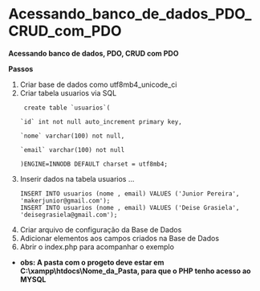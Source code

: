 # Acessando_banco_de_dados_PDO_CRUD_com_PDO
**Acessando banco de dados, PDO, CRUD com PDO**

__Passos__
1. Criar base de dados como utf8mb4_unicode_ci
1. Criar tabela usuarios via SQL
    ```
     create table `usuarios`(

    `id` int not null auto_increment primary key,

    `nome` varchar(100) not null,

    `email` varchar(100) not null

   )ENGINE=INNODB DEFAULT charset = utf8mb4; 
    ```
1. Inserir dados na tabela usuarios ...   
   ```
   INSERT INTO usuarios (nome , email) VALUES ('Junior Pereira', 'makerjunior@gmail.com');
   INSERT INTO usuarios (nome , email) VALUES ('Deise Grasiela', 'deisegrasiela@gmail.com');
   ``` 
1. Criar arquivo de configuração da Base de Dados
1. Adicionar elementos aos campos criados na Base de Dados
1. Abrir o index.php para acompanhar o exemplo 

  *   __obs: A pasta  com o progeto deve estar em **C:\xampp\htdocs\Nome_da_Pasta**, para que o PHP tenho acesso ao MYSQL__